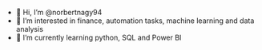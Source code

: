 - 👋 Hi, I’m @norbertnagy94
- 👀 I’m interested in finance, automation tasks, machine learning and data analysis 
- 📘 I’m currently learning python, SQL and Power BI 

